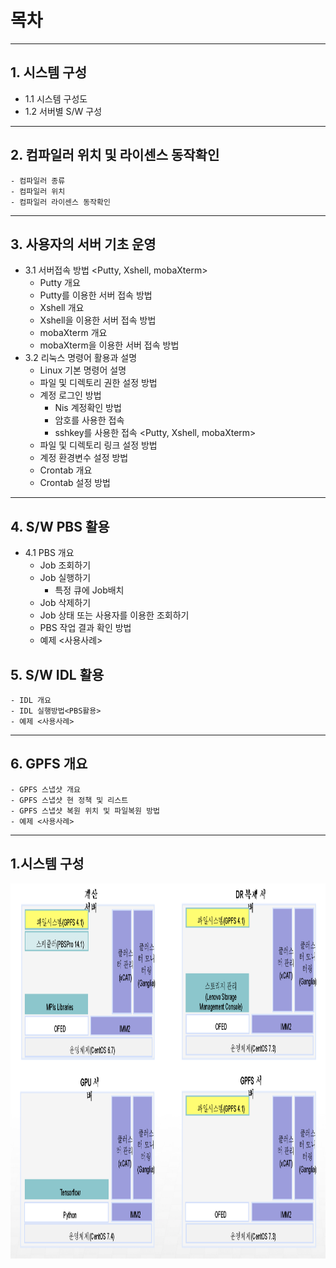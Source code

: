# 목차
----------
## 1. 시스템 구성
- 1.1 시스템 구성도
- 1.2 서버별 S/W 구성
-----------------
## 2. 컴파일러 위치 및 라이센스 동작확인
	- 컴파일러 종류
	- 컴파일러 위치
	- 컴파일러 라이센스 동작확인
------------------
## 3. 사용자의 서버 기초 운영
- 3.1 서버접속 방법 <Putty, Xshell, mobaXterm> 
	- Putty 개요
	- Putty를 이용한 서버 접속 방법
	- Xshell 개요
	- Xshell을 이용한 서버 접속 방법
	- mobaXterm 개요
	- mobaXterm을 이용한 서버 접속 방법
- 3.2 리눅스 명령어 활용과 설명
	- Linux 기본 명령어 설명 
	- 파일 및 디렉토리 권한 설정 방법
	- 계정 로그인 방법
		- Nis 계정확인 방법
		- 암호를 사용한 접속
		- sshkey를 사용한 접속 <Putty, Xshell, mobaXterm>
	- 파일 및 디렉토리 링크 설정 방법 
	- 계정 환경변수 설정 방법
	- Crontab 개요
	- Crontab 설정 방법
---------------  
## 4. S/W PBS 활용
- 4.1 PBS 개요
	- Job 조회하기
	- Job 실행하기
		- 특정 큐에 Job배치
	- Job 삭제하기
	- Job 상태 또는 사용자를 이용한 조회하기
	- PBS 작업 결과 확인 방법
	- 예제 <사용사례>

## 5. S/W IDL 활용
	- IDL 개요
	- IDL 실행방법<PBS활용>
	- 예제 <사용사례>
---------------
## 6. GPFS 개요
	- GPFS 스냅샷 개요
	- GPFS 스냅샷 현 정책 및 리스트
	- GPFS 스냅샷 복원 위치 및 파일복원 방법
	- 예제 <사용사례>
---------------

## 1.시스템 구성
<img src="https://github.com/jjune88/tests/blob/master/png/system.png" width="800" height="600">

